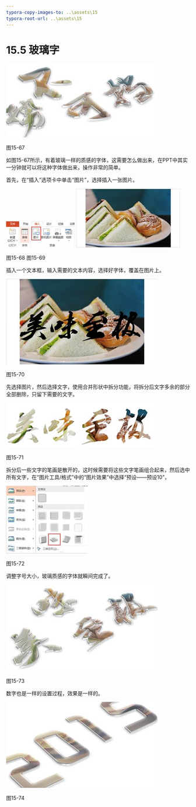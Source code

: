 ```yaml
---
typora-copy-images-to: ..\assets\15
typora-root-url: ..\assets\15
---
```


# 15.5  玻璃字

![img](../../.gitbook/assets/image068%20%281%29.jpg)

图15-67

如图15-67所示，有着玻璃一样的质感的字体，这需要怎么做出来，在PPT中其实一分钟就可以将这种字体做出来，操作非常的简单。

首先，在“插入”选项卡中单击“图片”，选择插入一张图片。

![img](../../.gitbook/assets/image069%20%281%29.jpg) ![img](../../.gitbook/assets/image070%20%287%29.jpg)

图15-68 图15-69

插入一个文本框，输入需要的文本内容，选择好字体，覆盖在图片上。

![img](../../.gitbook/assets/image071.jpg)

图15-70

先选择图片，然后选择文字，使用合并形状中拆分功能，将拆分后文字多余的部分全部删除，只留下需要的文字。

![img](../../.gitbook/assets/image072%20%287%29.jpg)

图15-71

拆分后一些文字的笔画是散开的，这时候需要将这些文字笔画组合起来，然后选中所有文字，在“图片工具/格式”中的“图片效果”中选择“预设——预设10”，

![img](../../.gitbook/assets/image073.jpg)

图15-72

调整字号大小，玻璃质感的字体就瞬间完成了。

![img](../../.gitbook/assets/image074%20%284%29.jpg)

图15-73

数字也是一样的设置过程，效果是一样的。

![img](../../.gitbook/assets/image075%20%287%29.jpg)

图15-74

